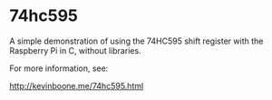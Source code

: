 # 74hc595 

A simple demonstration of using the 74HC595 shift register with the Raspberry Pi in C, without libraries.

For more information, see:

http://kevinboone.me/74hc595.html


